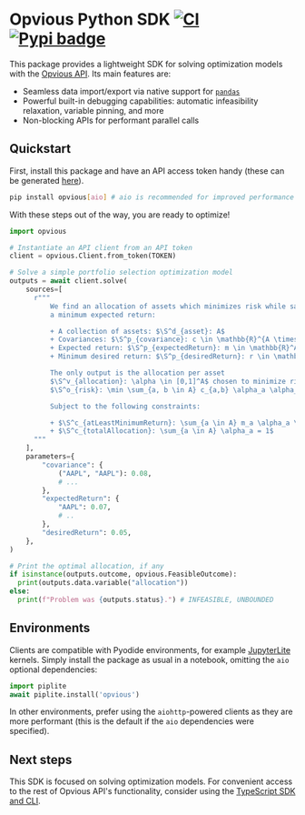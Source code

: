 # Opvious Python SDK  [![CI](https://github.com/opvious/sdk.py/actions/workflows/ci.yml/badge.svg)](https://github.com/opvious/sdk.py/actions/workflows/ci.yml) [![Pypi badge](https://badge.fury.io/py/opvious.svg)](https://pypi.python.org/pypi/opvious/)

This package provides a lightweight SDK for solving optimization models with the
[Opvious API][api]. Its main features are:

+ Seamless data import/export via native support for [`pandas`][pandas]
+ Powerful built-in debugging capabilities: automatic infeasibility relaxation,
  variable pinning, and more
+ Non-blocking APIs for performant parallel calls


## Quickstart

First, install this package and have an API access token handy (these can be
generated [here][token]).

```sh
pip install opvious[aio] # aio is recommended for improved performance
```

With these steps out of the way, you are ready to optimize!

```python
import opvious

# Instantiate an API client from an API token
client = opvious.Client.from_token(TOKEN)

# Solve a simple portfolio selection optimization model
outputs = await client.solve(
    sources=[
      r"""
          We find an allocation of assets which minimizes risk while satisfying
          a minimum expected return:

          + A collection of assets: $\S^d_{asset}: A$
          + Covariances: $\S^p_{covariance}: c \in \mathbb{R}^{A \times A}$
          + Expected return: $\S^p_{expectedReturn}: m \in \mathbb{R}^A$
          + Minimum desired return: $\S^p_{desiredReturn}: r \in \mathbb{R}$

          The only output is the allocation per asset
          $\S^v_{allocation}: \alpha \in [0,1]^A$ chosen to minimize risk:
          $\S^o_{risk}: \min \sum_{a, b \in A} c_{a,b} \alpha_a \alpha_b$.

          Subject to the following constraints:

          + $\S^c_{atLeastMinimumReturn}: \sum_{a \in A} m_a \alpha_a \geq r$
          + $\S^c_{totalAllocation}: \sum_{a \in A} \alpha_a = 1$
      """
    ],
    parameters={
        "covariance": {
            ("AAPL", "AAPL"): 0.08,
            # ...
        },
        "expectedReturn": {
            "AAPL": 0.07,
            # ..
        },
        "desiredReturn": 0.05,
    },
)

# Print the optimal allocation, if any
if isinstance(outputs.outcome, opvious.FeasibleOutcome):
  print(outputs.data.variable("allocation"))
else:
  print(f"Problem was {outputs.status}.") # INFEASIBLE, UNBOUNDED
```


## Environments

Clients are compatible with Pyodide environments, for example [JupyterLite][]
kernels. Simply install the package as usual in a notebook, omitting the `aio`
optional dependencies:

```python
import piplite
await piplite.install('opvious')
```

In other environments, prefer using the `aiohttp`-powered clients as they are
more performant (this is the default if the `aio` dependencies were specified).


## Next steps

This SDK is focused on solving optimization models. For convenient access to the
rest of Opvious API's functionality, consider using the [TypeScript SDK and
CLI][cli].


[api]: https://www.opvious.io
[cli]: https://www.opvious.io/sdk.ts
[JupyterLite]: https://jupyterlite.readthedocs.io/
[token]: https://hub.beta.opvious.io/authorizations
[pandas]: https://pandas.pydata.org
